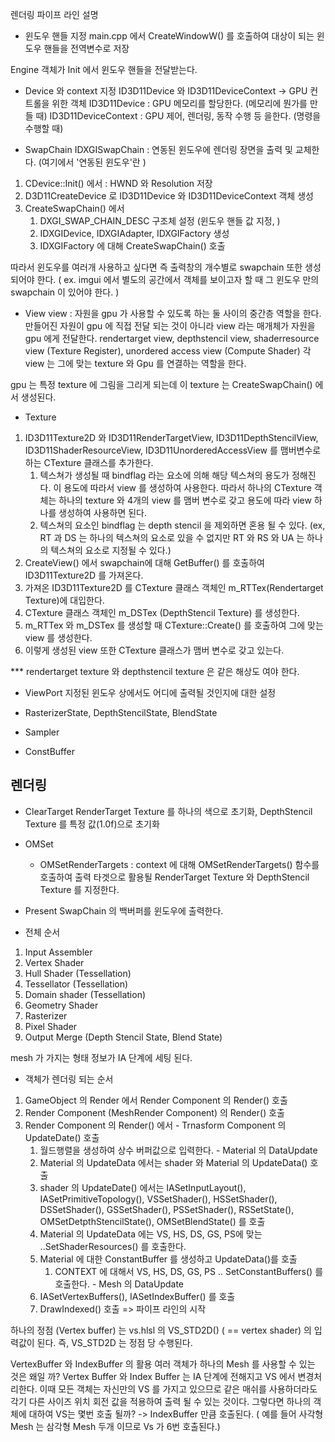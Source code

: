 렌더링 파이프 라인 설명

- 윈도우 핸들 지정
main.cpp 에서 CreateWindowW() 를 호출하여 대상이 되는 윈도우 핸들을 전역변수로 저장

Engine 객체가 Init 에서 윈도우 핸들을 전달받는다.

- Device 와 context 지정
ID3D11Device 와 ID3D11DeviceContext -> GPU 컨트롤을 위한 객체
ID3D11Device : GPU 메모리를 할당한다. (메모리에 뭔가를 만들 때)
ID3D11DeviceContext : GPU 제어, 렌더링, 동작 수행 등 을한다. (명령을 수행할 때)

- SwapChain
IDXGISwapChain : 연동된 윈도우에 렌더링 장면을 출력 및 교체한다. (여기에서 '연동된 윈도우'란 )

1. CDevice::Init() 에서 : HWND 와 Resolution 저장
2. D3D11CreateDevice 로 ID3D11Device 와 ID3D11DeviceContext 객체 생성
3. CreateSwapChain() 에서
   1. DXGI_SWAP_CHAIN_DESC 구조체 설정 (윈도우 핸들 값 지정, )
   2. IDXGIDevice, IDXGIAdapter, IDXGIFactory 생성
   3. IDXGIFactory 에 대해 CreateSwapChain() 호출

따라서 윈도우를 여러개 사용하고 싶다면 즉 출력창의 개수별로 swapchain 또한 생성되어야 한다.
( ex. imgui 에서 별도의 공간에서 객체를 보이고자 할 때 그 윈도우 만의 swapchain 이 있어야 한다. )

- View
view : 자원을 gpu 가 사용할 수 있도록 하는 둘 사이의 중간층 역할을 한다.
만들어진 자원이 gpu 에 직접 전달 되는 것이 아니라 view 라는 매개체가 자원을 gpu 에게 전달한다.
rendertarget view, depthstencil view, shaderresource view (Texture Register), unordered access view (Compute Shader)
각 view 는 그에 맞는 texture 와 Gpu 를 연결하는 역할을 한다. 

gpu 는 특정 texture 에 그림을 그리게 되는데 이 texture 는 CreateSwapChain() 에서 생성된다. 

- Texture
1. ID3D11Texture2D 와 ID3D11RenderTargetView, ID3D11DepthStencilView, ID3D11ShaderResourceView, ID3D11UnorderedAccessView 를 맴버변수로 하는 CTexture 클래스를 추가한다.
   1. 텍스쳐가 생성될 때 bindflag 라는 요소에 의해 해당 텍스쳐의 용도가 정해진다. 이 용도에 따라서 view 를 생성하여 사용한다.  따라서 하나의 CTexture 객체는 하나의 texture 와 4개의 view 를 맴버 변수로 갖고 용도에 따라 view 하나를 생성하여 사용하면 된다.
   2. 텍스쳐의 요소인 bindflag 는 depth stencil 을 제외하면 혼용 될 수 있다. (ex, RT 과 DS 는 하나의 텍스쳐의 요소로 있을 수 없지만 RT 와 RS 와 UA 는 하나의 텍스쳐의 요소로 지정될 수 있다.)
2. CreateView() 에서 swapchain에 대해 GetBuffer() 를 호출하여 ID3D11Texture2D 를 가져온다.
3. 가져온 ID3D11Texture2D 를 CTexture 클래스 객체인 m_RTTex(Rendertarget Texture)에 대입한다.
4. CTexture 클래스 객체인 m_DSTex (DepthStencil Texture) 를 생성한다.
5. m_RTTex 와 m_DSTex 를 생성할 때 CTexture::Create() 를 호출하여 그에 맞는 view 를 생성한다. 
6. 이렇게 생성된 view 또한 CTexture 클래스가 맴버 변수로 갖고 있는다.

*** rendertarget texture 와 depthstencil texture 은 같은 해상도 여야 한다.

- ViewPort
지정된 윈도우 상에서도 어디에 출력될 것인지에 대한 설정

- RasterizerState, DepthStencilState, BlendState

- Sampler

- ConstBuffer

## 렌더링

- ClearTarget
	RenderTarget Texture 를 하나의 색으로 초기화, DepthStencil Texture 를 특정 값(1.0f)으로 초기화

- OMSet
	- OMSetRenderTargets : context 에 대해 OMSetRenderTargets() 함수를 호출하여 출력 타겟으로 활용될  RenderTarget Texture 와 DepthStencil Texture 를 지정한다.

- Present
	SwapChain 의 백버퍼를 윈도우에 출력한다.

- 전체 순서

1. Input Assembler
2. Vertex Shader
3. Hull Shader (Tessellation)
4. Tessellator (Tessellation)
5. Domain shader (Tessellation)
6. Geometry Shader
7. Rasterizer
8. Pixel Shader
9. Output Merge (Depth Stencil State, Blend State)

mesh 가 가지는 형태 정보가 IA 단계에 세팅 된다.

- 객체가 렌더링 되는 순서
1. GameObject 의 Render 에서 Render Component 의 Render() 호출
2. Render Component (MeshRender Component) 의 Render() 호출
3. Render Component 의 Render() 에서 
   \- Trnasform Component 의 UpdateDate() 호출
   1. 월드행렬을 생성하여 상수 버퍼값으로 입력한다.
   \- Material 의 DataUpdate
   1. Material 의 UpdateData 에서는 shader 와 Material 의 UpdateData() 호출
   2. shader 의 UpdateDate() 에서는 IASetInputLayout(), IASetPrimitiveTopology(), VSSetShader(), HSSetShader(), DSSetShader(), GSSetShader(), PSSetShader(), RSSetState(), OMSetDetpthStencilState(), OMSetBlendState()  를 호출
   3. Material 의 UpdateData 에는 VS, HS, DS, GS, PS에 맞는 ..SetShaderResources() 를 호출한다.
   4. Material 에 대한 ConstantBuffer 를 생성하고 UpdateData()를 호출
      1. CONTEXT 에 대해서 VS, HS, DS, GS, PS .. SetConstantBuffers() 를 호출한다.
   \- Mesh 의 DataUpdate
   1. IASetVertexBuffers(), IASetIndexBuffer() 를 호출
   2. DrawIndexed() 호출 => 파이프 라인의 시작


하나의 정점 (Vertex buffer) 는 vs.hlsl 의 VS_STD2D() ( == vertex shader) 의 입력값이 된다. 즉, VS_STD2D 는 정점 당 수행된다.

VertexBuffer 와 IndexBuffer 의 활용
여러 객체가 하나의 Mesh 를 사용할 수 있는 것은 왜일 까?
Vertex Buffer 와 Index Buffer 는  IA 단계에 전해지고 VS 에서 변경처리한다. 이때 모든 객체는 자신만의 VS 를 가지고 있으므로 같은 매쉬를 사용하더라도 각기 다른 사이즈 위치 회전 값을 적용하여 출력 될 수 있는 것이다.
그렇다면 하나의 객체에 대하여 VS는 몇번 호출 될까? -> IndexBuffer 만큼 호출된다. ( 예를 들어 사각형 Mesh 는 삼각형 Mesh 두개 이므로 Vs 가 6번 호출된다.)
